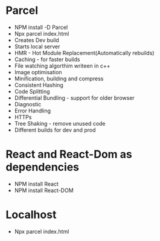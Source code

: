# Parcel

- NPM install -D Parcel
- Npx parcel index.html
- Creates Dev build
- Starts local server
- HMR - Hot Module Replacement(Automatically rebuilds)
- Caching - for faster builds
- File watching algorthim writeen in c++
- Image optimisation
- Minification, building and compress
- Consistent Hashing
- Code Splitting
- Differential Bundling - support for older browser
- Diagnostic
- Error Handling
- HTTPs
- Tree Shaking - remove unused code
- Different builds for dev and prod

# React and React-Dom as dependencies

- NPM install React
- NPM install React-DOM

# Localhost

- Npx parcel index.html
